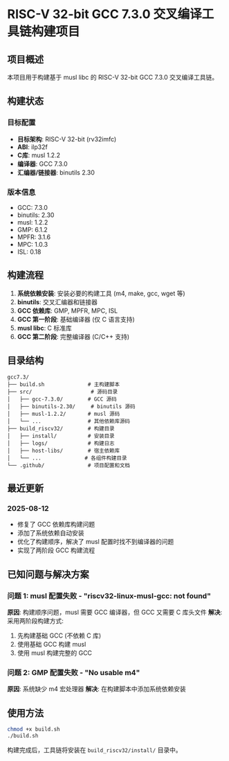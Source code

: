 # RISC-V 32-bit GCC 7.3.0 交叉编译工具链构建项目

## 项目概述

本项目用于构建基于 musl libc 的 RISC-V 32-bit GCC 7.3.0 交叉编译工具链。

## 构建状态

### 目标配置
- **目标架构**: RISC-V 32-bit (rv32imfc)
- **ABI**: ilp32f  
- **C库**: musl 1.2.2
- **编译器**: GCC 7.3.0
- **汇编器/链接器**: binutils 2.30

### 版本信息
- GCC: 7.3.0
- binutils: 2.30
- musl: 1.2.2
- GMP: 6.1.2
- MPFR: 3.1.6
- MPC: 1.0.3
- ISL: 0.18

## 构建流程

1. **系统依赖安装**: 安装必要的构建工具 (m4, make, gcc, wget 等)
2. **binutils**: 交叉汇编器和链接器
3. **GCC 依赖库**: GMP, MPFR, MPC, ISL
4. **GCC 第一阶段**: 基础编译器 (仅 C 语言支持)
5. **musl libc**: C 标准库
6. **GCC 第二阶段**: 完整编译器 (C/C++ 支持)

## 目录结构

```
gcc7.3/
├── build.sh              # 主构建脚本
├── src/                   # 源码目录
│   ├── gcc-7.3.0/        # GCC 源码
│   ├── binutils-2.30/     # binutils 源码
│   ├── musl-1.2.2/       # musl 源码
│   └── ...               # 其他依赖库源码
├── build_riscv32/        # 构建目录
│   ├── install/          # 安装目录
│   ├── logs/             # 构建日志
│   ├── host-libs/        # 宿主依赖库
│   └── ...              # 各组件构建目录
└── .github/              # 项目配置和文档
```

## 最近更新

### 2025-08-12
- 修复了 GCC 依赖库构建问题
- 添加了系统依赖自动安装
- 优化了构建顺序，解决了 musl 配置时找不到编译器的问题
- 实现了两阶段 GCC 构建流程

## 已知问题与解决方案

### 问题 1: musl 配置失败 - "riscv32-linux-musl-gcc: not found"
**原因**: 构建顺序问题，musl 需要 GCC 编译器，但 GCC 又需要 C 库头文件
**解决**: 采用两阶段构建方式:
1. 先构建基础 GCC (不依赖 C 库)
2. 使用基础 GCC 构建 musl
3. 使用 musl 构建完整的 GCC

### 问题 2: GMP 配置失败 - "No usable m4"
**原因**: 系统缺少 m4 宏处理器
**解决**: 在构建脚本中添加系统依赖安装

## 使用方法

```bash
chmod +x build.sh
./build.sh
```

构建完成后，工具链将安装在 `build_riscv32/install/` 目录中。
